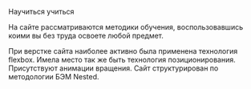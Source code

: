 Научиться учиться

На сайте рассматриваются методики обучения, воспользовавшись коими вы без труда освоете любой предмет. 

При верстке сайта наиболее активно была применена технология flexbox. Имела место так же быть технология позиционирования. Присутствуют анимации вращения. Сайт структурирован по методологии БЭМ Nested.